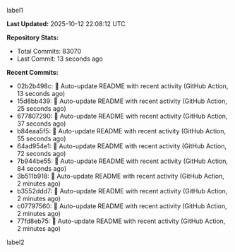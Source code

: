 
label1 
<!-- ACTIVITY_START -->
**Last Updated:** 2025-10-12 22:08:12 UTC

**Repository Stats:**
- Total Commits: 83070
- Last Commit: 13 seconds ago

**Recent Commits:**
- 02b2b498c: 🤖 Auto-update README with recent activity (GitHub Action, 13 seconds ago)
- 15d8bb439: 🤖 Auto-update README with recent activity (GitHub Action, 25 seconds ago)
- 677807290: 🤖 Auto-update README with recent activity (GitHub Action, 37 seconds ago)
- b84eaa5f5: 🤖 Auto-update README with recent activity (GitHub Action, 55 seconds ago)
- 64ad954e1: 🤖 Auto-update README with recent activity (GitHub Action, 72 seconds ago)
- 7b944be55: 🤖 Auto-update README with recent activity (GitHub Action, 84 seconds ago)
- 3b511b918: 🤖 Auto-update README with recent activity (GitHub Action, 2 minutes ago)
- b3552ddd7: 🤖 Auto-update README with recent activity (GitHub Action, 2 minutes ago)
- c07797560: 🤖 Auto-update README with recent activity (GitHub Action, 2 minutes ago)
- 77fd8eb75: 🤖 Auto-update README with recent activity (GitHub Action, 2 minutes ago)
<!-- ACTIVITY_END -->

label2
